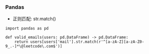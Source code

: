 ### Pandas
* 正则匹配: str.match()

```Pandas
import pandas as pd

def valid_emails(users: pd.DataFrame) -> pd.DataFrame:
    return users[users['mail'].str.match(r'^[a-zA-Z][a-zA-Z0-9_.-]*\@leetcode\.com$')]
```